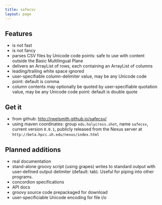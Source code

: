 ```yaml
---
title: safecsv
layout: page
---
```




## Features

- is not fast
- is not fancy
- parses CSV files by Unicode code points: safe to use with content outside the Basic Multilingual Plane
- delivers an ArrayList of rows, each containing an ArrayList of columns
- leading/trailing white space ignored
- user-specifiable column-delimiter value, may be any Unicode code point: default is comma
- column contents may optionally be quoted by user-specifiable quotation value, may be any Unicode code point: default is double quote

## Get it

- from github: <http://neelsmith.github.io/safecsv/>
- using maven coordinates: group `edu.holycross.shot`, name `safecsv`, current version `0.0.1`, publicly released from the Nexus server at `http://beta.hpcc.uh.edu/nexus/index.html`


## Planned additions

- real documentation
- stand-alone groovy script (using grapes) writes to standard output with user-defined output delimiter (default: tab). Useful for piping into other programs.
- concordion specifications
- API docs
- groovy source code prepackaged for download
- user-specificiable Unicode encoding for file i/o